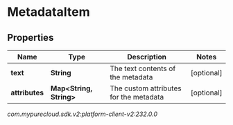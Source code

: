 # MetadataItem


## Properties

| Name | Type | Description | Notes |
| ------------ | ------------- | ------------- | ------------- |
| **text** | **String** | The text contents of the metadata |  [optional] |
| **attributes** | **Map&lt;String, String&gt;** | The custom attributes for the metadata |  [optional] |




_com.mypurecloud.sdk.v2:platform-client-v2:232.0.0_
